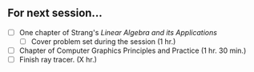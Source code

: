 For next session...
---

- [ ] One chapter of Strang's *Linear Algebra and its Applications*  
    - [ ] Cover problem set during the session (1 hr.)  
- [ ] Chapter of Computer Graphics Principles and Practice (1 hr. 30 min.)  
- [ ] Finish ray tracer. (X hr.)  